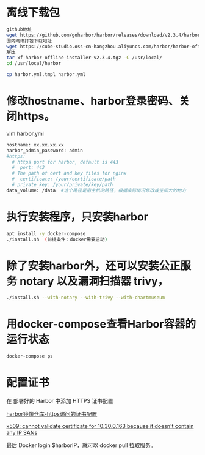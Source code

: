 # 离线下载包
```bash
github地址
wget https://github.com/goharbor/harbor/releases/download/v2.3.4/harbor-offline-installer-v2.3.4.tgz
国内网络打包下载地址
wget https://cube-studio.oss-cn-hangzhou.aliyuncs.com/harbor/harbor-offline-installer-v2.3.4.tgz
解压
tar xf harbor-offline-installer-v2.3.4.tgz -C /usr/local/
cd /usr/local/harbor

cp harbor.yml.tmpl harbor.yml
```

# 修改hostname、harbor登录密码、关闭https。

vim harbor.yml
```bash
hostname: xx.xx.xx.xx
harbor_admin_password: admin
#https:
  # https port for harbor, default is 443
  #  port: 443
  # The path of cert and key files for nginx
  #  certificate: /your/certificate/path
  # private_key: /your/private/key/path
data_volume: /data  #这个路径是宿主机的路径，根据实际情况修改成空间大的地方
```

# 执行安装程序，只安装harbor
```bash
apt install -y docker-compose
./install.sh  (前提条件：docker需要启动)
```

# 除了安装harbor外，还可以安装公正服务 notary 以及漏洞扫描器 trivy，
```bash
./install.sh --with-notary --with-trivy --with-chartmuseum
```

# 用docker-compose查看Harbor容器的运行状态
```bash
docker-compose ps
```

# 配置证书

在 部署好的 Harbor 中添加 HTTPS 证书配置

[harbor镜像仓库-https访问的证书配置](https://zhuanlan.zhihu.com/p/234918875)

[x509: cannot validate certificate for 10.30.0.163 because it doesn't contain any IP SANs](https://blog.csdn.net/min19900718/article/details/87920254)

最后 Docker login $harborIP，就可以 docker pull 拉取服务。
